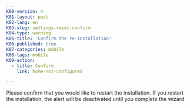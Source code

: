 ```yaml
---
K00-version: 4
K01-layout: post
K02-lang: en
K03-slug: settings-reset-confirm
K04-type: warning
K05-title: 'Confirm the re-installation'
K06-published: true
K07-categories: mobile
K08-tags: mobile
K09-action:
  - title: Confirm
    link: home-not-configured

---
```


Please confirm that you would like to restart the installation. If you restart the installation, the alert will be deactivated until you complete the wizard